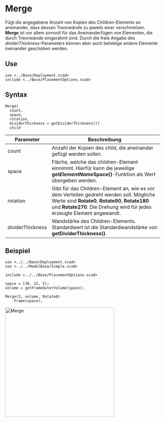 # Merge

Fügt die angegebene Anzahl von Kopien des Children-Elements so aneinander, dass dessen Trennwände zu jeweils einer verschmelzen. __Merge__ ist vor allem sinnvoll für das Aneinanderfügen von Elementen, die durch Trennwände eingerahmt sind. Durch die freie Angabe des *dividerThickness*-Parameters können aber auch beliebige andere Elemente ineinander geschoben werden.

## Use
<pre><code>use &lt;../Base/Deployment.scad&gt;
include &lt;../Base/PlacementOptions.scad&gt;</pre></code>

## Syntax
<pre><code>Merge(
  count,
  space, 
  rotation, 
  dividerThickness = getDividerThickness())
  <i>child</i>
</pre></code>

| Parameter | Beschreibung |
| ------ | ------ |
| count | Anzahl der Kopien des child, die aneinander gefügt werden sollen. |
| space | Fläche, welche das children-Element einnimmt. Hierfür kann die jeweilige __get*ElementName*Space()__-Funktion als Wert übergeben werden. |
| rotation | Gibt für das Children-Element an, wie es vor dem Verteilen gedreht werden soll. Mögliche Werte sind __Rotate0__, __Rotate90__, __Rotate180__ und __Rotate270__. Die Drehung wird für jedes erzeugte Element angewandt. |
| dividerThickness | Wandstärke des Children-Elements. Standardwert ist die Standardwandstärke von __getDividerThickness()__. |

## Beispiel
<pre><code>use <../../Base/Deployment.scad>
use <../../ModelBase/Simple.scad>

include <../../Base/PlacementOptions.scad>

space = [30, 15, 5];
volume = getFrameOuterVolume(space);

Merge(3, volume, Rotate0)
    Frame(space);</pre></code>

<img width="355" alt="Merge" src="https://user-images.githubusercontent.com/48654609/168483153-7f969cf5-e06d-4e9e-b070-3214f792b1d6.png">

